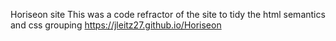 Horiseon site
This was a code refractor of the site to tidy the html semantics and css grouping
https://jleitz27.github.io/Horiseon